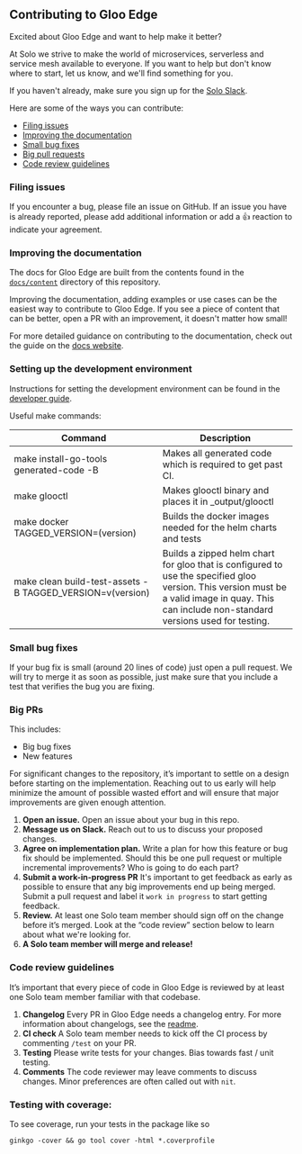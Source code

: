 ## Contributing to Gloo Edge

Excited about Gloo Edge and want to help make it better? 

At Solo we strive to make the world of microservices, serverless and service mesh available to everyone. 
If you want to help but don't know where to start, let us know, and we'll find something for you.

If you haven't already, make sure you sign up for the [Solo Slack](https://slack.solo.io).

Here are some of the ways you can contribute: 

* [Filing issues](#filing-issues)
* [Improving the documentation](#improving-the-documentation)
* [Small bug fixes](#small-bug-fixes)
* [Big pull requests](#big-prs)
* [Code review guidelines](#code-review-guidelines)


### Filing issues

If you encounter a bug, please file an issue on GitHub. 
If an issue you have is already reported, please add additional information or add a 👍 reaction to indicate your agreement.


### Improving the documentation

The docs for Gloo Edge are built from the contents found in the [`docs/content`](/docs/content) directory of this repository.

Improving the documentation, adding examples or use cases can be the easiest way to contribute to Gloo Edge. If you see a piece of content that can be better, open a PR with an improvement, it doesn't matter how small!

For more detailed guidance on contributing to the documentation, check out the guide on the [docs website](https://docs.solo.io/gloo-edge/latest/contributing).

### Setting up the development environment

Instructions for setting the development environment can be found in the [developer guide](https://docs.solo.io/gloo-edge/latest/guides/dev/setting-up-dev-environment/). 

Useful make commands:

| Command                                                   | Description |
| ---                                                       |   ---      |
| make install-go-tools generated-code -B                   | Makes all generated code which is required to get past CI. |
| make glooctl                                              | Makes glooctl binary and places it in _output/glooctl |
| make docker TAGGED_VERSION=(version)                      | Builds the docker images needed for the helm charts and tests |
| make clean build-test-assets -B TAGGED_VERSION=v(version) | Builds a zipped helm chart for gloo that is configured to use the specified gloo version. This version must be a valid image in quay. This can include non-standard versions used for testing. |

### Small bug fixes

If your bug fix is small (around 20 lines of code) just open a pull request. We will try to merge it as soon as possible, 
just make sure that you include a test that verifies the bug you are fixing.

### Big PRs

This includes:

- Big bug fixes
- New features

For significant changes to the repository, it’s important to settle on a design before starting on the implementation. Reaching out to us early will help minimize the amount of possible wasted effort and will ensure that major improvements are given enough attention.

1. **Open an issue.** Open an issue about your bug in this repo.
2. **Message us on Slack.** Reach out to us to discuss your proposed changes.
3. **Agree on implementation plan.** Write a plan for how this feature or bug fix should be implemented. Should this be one pull request or multiple incremental improvements? Who is going to do each part?
4. **Submit a work-in-progress PR** It's important to get feedback as early as possible to ensure that any big improvements end up being merged. Submit a pull request and label it `work in progress` to start getting feedback.
5. **Review.** At least one Solo team member should sign off on the change before it’s merged. Look at the “code review” section below to learn about what we're looking for.
6. **A Solo team member will merge and release!**

### Code review guidelines

It’s important that every piece of code in Gloo Edge is reviewed by at least one Solo team member familiar with that codebase.

1. **Changelog** Every PR in Gloo Edge needs a changelog entry. For more information about changelogs, see the [readme](https://github.com/solo-io/go-utils/tree/master/changelogutils). 
2. **CI check** A Solo team member needs to kick off the CI process by commenting `/test` on your PR.
3. **Testing** Please write tests for your changes. Bias towards fast / unit testing. 
4. **Comments** The code reviewer may leave comments to discuss changes. Minor preferences are often called out with `nit`. 

### Testing with coverage:

To see coverage, run your tests in the package like so

```
ginkgo -cover && go tool cover -html *.coverprofile
```